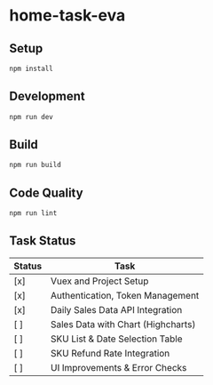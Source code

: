 # home-task-eva

## Setup

```sh
npm install
```

## Development

```sh
npm run dev
```

## Build

```sh
npm run build
```

## Code Quality

```sh
npm run lint
```

## Task Status

| Status | Task                               |
| ------ | ---------------------------------- |
| [x]    | Vuex and Project Setup             |
| [x]    | Authentication, Token Management   |
| [x]    | Daily Sales Data API Integration   |
| [ ]    | Sales Data with Chart (Highcharts) |
| [ ]    | SKU List & Date Selection Table    |
| [ ]    | SKU Refund Rate Integration        |
| [ ]    | UI Improvements & Error Checks     |
